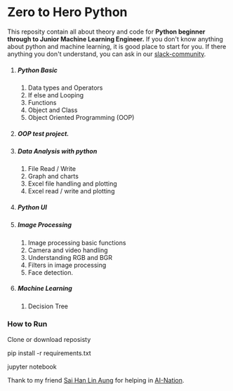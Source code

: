 # Zero to Hero Python

This reposity contain all about theory and code for **Python beginner through to Junior Machine Learning Engineer.** If you don't know anything about python and machine learning, it is good place to start for you.  If there anything you don't understand, you can ask in our [slack-community](https://join.slack.com/t/ainationworkspace/shared_invite/zt-1brzb95r9-PMLgxtoFNFVCDCQy9DDgkw).

1. ##### Python Basic

   1. Data types and Operators
   2. If else and Looping
   3. Functions
   4. Object and Class
   5. Object Oriented Programming (OOP)
2. ##### OOP test project.
3. ##### Data Analysis with python

   1. File Read / Write
   2. Graph and charts
   3. Excel file handling and plotting
   4. Excel read / write and plotting
4. ##### Python UI
5. ##### Image Processing

   1. Image processing basic functions
   2. Camera and video handling
   3. Understanding RGB and BGR
   4. Filters in image processing
   5. Face detection.
6. ##### Machine Learning

   1. Decision Tree


### How to Run

Clone or download reposisty 

pip install -r requirements.txt

jupyter notebook


Thank to my friend [Sai Han Lin Aung](https://github.com/hanlinag) for helping in [AI-Nation](https://www.facebook.com/ainationmm).
